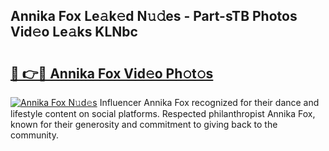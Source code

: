 ## Annika Fox Le𝚊k𝚎d N𝚞𝚍es - Part-sTB Photos Vid𝚎o Le𝚊ks KLNbc

# <h2><a href="http://fbf44f3.evod.top/?m=Annika+Fox">🔗 👉🔴 Annika Fox Vid𝚎o Ph𝚘t𝚘s</a></h2>

[![Annika Fox N𝚞d𝚎s](https://i.imgur.com/8V9OHl7.gif)](http://fbf44f3.evod.top/?m=Annika+Fox)
Influencer Annika Fox recognized for their dance and lifestyle content on social platforms. Respected philanthropist Annika Fox, known for their generosity and commitment to giving back to the community. 
